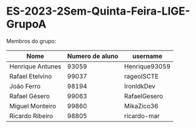 # ES-2023-2Sem-Quinta-Feira-LIGE-GrupoA

Membros do grupo:

| Nome            | Numero de aluno | username      | 
| --------------- | --------------- | ------------- |
| Henrique Antunes| 93059           | Henrique93059 |
| Rafael Etelvino | 99037           | rageoISCTE    |
| João Ferro      | 98194           | IronIdkDev    | 
| Rafael Gésero   | 99063           | RafaelGesero  |
| Miguel Monteiro | 99860           | MikaZico36    | 
| Ricardo Ribeiro | 98805           | ricardo-mar   |
